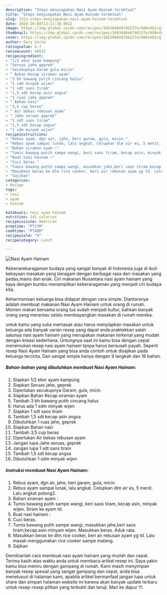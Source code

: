 ```yaml
---
description: "Steps menyiapakan Nasi Ayam Hainam teraktual"
title: "Steps menyiapakan Nasi Ayam Hainam teraktual"
slug: 1311-steps-menyiapakan-nasi-ayam-hainam-teraktual
date: 2020-10-08T13:11:38.061Z
image: https://img-global.cpcdn.com/recipes/1663048e6746237e/680x482cq70/nasi-ayam-hainam-foto-resep-utama.jpg
thumbnail: https://img-global.cpcdn.com/recipes/1663048e6746237e/680x482cq70/nasi-ayam-hainam-foto-resep-utama.jpg
cover: https://img-global.cpcdn.com/recipes/1663048e6746237e/680x482cq70/nasi-ayam-hainam-foto-resep-utama.jpg
author: Gary Garza
ratingvalue: 4.7
reviewcount: 48812
recipeingredient:
- "1/2 ekor ayam kampung"
- "Seruas jahe geprek"
- "secukupnya Garam gula micin"
- " Bahan Kecap siraman ayam"
- "3 bh bawang putih cincang halus"
- "1 sdm minyak wijen"
- "1 sdt saos tiram"
- "1,5 sdt kecap asin angsa"
- "1 ruas jahe geprek"
- " Bahan nasi"
- "3,5 cup beras"
- " Air bekas rebusan ayam"
- " Jahe seruas geprek"
- "1 sdt saos tiram"
- "1,5 sdt kecap angsa"
- "1 sdm minyak wijen"
recipeinstructions:
- "Rebus ayam, dgn air, jahe, beri garam, gula, micin."
- "Rebus ayam sampai lunak, lalu angkat. Celupkan dlm air es, 5 menit. Lalu angkat potong2."
- "Bahan siraman ayam :"
- "Tumis bawang putih sampe wangi, beri saos tiram, kecap asin, minyak wijen. Siram ke ayam td."
- "Buat nasi hainam :"
- "Cuci beras."
- "Tumis bawang putih sampe wangi, masukkan jahe,beri saos tiram,kecap.asin minyam wijen. Masukkan beras. Aduk rata."
- "Masukkan beras ke dlm rice cooker, beri air rebusan ayam yg td. Lalu masak menggunakan rice cooker sampe matang."
- "Sajikan"
categories:
- Recipe
tags:
- nasi
- ayam
- hainam

katakunci: nasi ayam hainam 
nutrition: 141 calories
recipecuisine: American
preptime: "PT17M"
cooktime: "PT48M"
recipeyield: "4"
recipecategory: Lunch

---
```



![Nasi Ayam Hainam](https://img-global.cpcdn.com/recipes/1663048e6746237e/680x482cq70/nasi-ayam-hainam-foto-resep-utama.jpg)

Kebenarekaragaman budaya yang sangat banyak di Indonesia juga di ikuti kekayaan masakan yang beragam dengan berbagai rasa dari masakan yang pedas,manis dan enak. Ciri makanan Nusantara nasi ayam hainam yang kaya dengan bumbu menampilkan keberaragaman yang menjadi ciri budaya kita.




Keharmonisan keluarga bisa didapat dengan cara simple. Diantaranya adalah membuat makanan Nasi Ayam Hainam untuk orang di rumah. Momen makan bersama orang tua sudah menjadi kultur, bahkan banyak orang yang merantau selalu membayangkan masakan di rumah mereka.

untuk kamu yang suka memasak atau harus menyiapkan masakan untuk keluarga ada banyak varian resep yang dapat anda praktekkan salah satunya nasi ayam hainam yang merupakan makanan terkenal yang mudah dengan kreasi sederhana. Untungnya saat ini kamu bisa dengan cepat menemukan resep nasi ayam hainam tanpa harus bersusah payah.
Seperti resep Nasi Ayam Hainam yang bisa anda contoh untuk disajikan pada keluarga tercinta. Dan sangat simple hanya dengan 9 langkah dan 16 bahan.


<!--inarticleads1-->

##### Bahan-bahan yang dibutuhkan membuat Nasi Ayam Hainam:

1. Siapkan 1/2 ekor ayam kampung
1. Siapkan Seruas jahe, geprek
1. Diperlukan secukupnya Garam, gula, micin
1. Siapkan  Bahan Kecap siraman ayam
1. Tambah 3 bh bawang putih cincang halus
1. Harus ada 1 sdm minyak wijen
1. Siapkan 1 sdt saos tiram
1. Tambah 1,5 sdt kecap asin angsa
1. Dibutuhkan 1 ruas jahe, geprek
1. Siapkan  Bahan nasi
1. Tambah 3,5 cup beras
1. Diperlukan  Air bekas rebusan ayam
1. Jangan lupa  Jahe seruas, geprek
1. Jangan lupa 1 sdt saos tiram
1. Tambah 1,5 sdt kecap angsa
1. Dibutuhkan 1 sdm minyak wijen




<!--inarticleads2-->

##### Instruksi membuat  Nasi Ayam Hainam:

1. Rebus ayam, dgn air, jahe, beri garam, gula, micin.
1. Rebus ayam sampai lunak, lalu angkat. Celupkan dlm air es, 5 menit. Lalu angkat potong2.
1. Bahan siraman ayam :
1. Tumis bawang putih sampe wangi, beri saos tiram, kecap asin, minyak wijen. Siram ke ayam td.
1. Buat nasi hainam :
1. Cuci beras.
1. Tumis bawang putih sampe wangi, masukkan jahe,beri saos tiram,kecap.asin minyam wijen. Masukkan beras. Aduk rata.
1. Masukkan beras ke dlm rice cooker, beri air rebusan ayam yg td. Lalu masak menggunakan rice cooker sampe matang.
1. Sajikan




Demikianlah cara membuat nasi ayam hainam yang mudah dan cepat. Terima kasih atas waktu anda untuk membaca artikel resep ini. Saya yakin kamu bisa meniru dengan gampang di rumah. Kami masih menyimpan banyak resep spesial yang sangat gampang dan cepat, anda bisa menelusuri di halaman kami, apabila artikel bermanfaat jangan lupa untuk share dan simpan halaman website ini karena akan banyak update terbaru untuk resep-resep pilihan yang terbukti dan teruji. Mari ke dapur !!!. 
